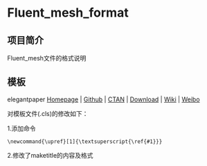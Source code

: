 # Fluent_mesh_format

## 项目简介
Fluent_mesh文件的格式说明

## 模板
elegantpaper 
[Homepage](https://elegantlatex.org/) | [Github](https://github.com/ElegantLaTeX/ElegantPaper) | [CTAN](https://ctan.org/pkg/elegantpaper) | [Download](https://github.com/ElegantLaTeX/ElegantPaper/releases) | [Wiki](https://github.com/ElegantLaTeX/ElegantPaper/wiki) | [Weibo](https://weibo.com/elegantlatex)

对模板文件(.cls)的修改如下：

1.添加命令
```
\newcommand{\upref}[1]{\textsuperscript{\ref{#1}}}
```

2.修改了maketitle的内容及格式
